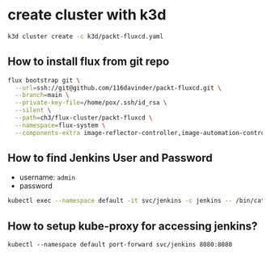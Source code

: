 # create cluster with k3d
```bash
k3d cluster create -c k3d/packt-fluxcd.yaml
```

## How to install flux from git repo
```bash
flux bootstrap git \
  --url=ssh://git@github.com/116davinder/packt-fluxcd.git \
  --branch=main \
  --private-key-file=/home/pox/.ssh/id_rsa \
  --silent \
  --path=ch3/flux-cluster/packt-fluxcd \
  --namespace=flux-system \
  --components-extra image-reflector-controller,image-automation-controller
```

## How to find Jenkins User and Password
* username: `admin`
* password

```bash
kubectl exec --namespace default -it svc/jenkins -c jenkins -- /bin/cat /run/secrets/additional/chart-admin-password && echo
```

## How to setup kube-proxy for accessing jenkins?

```
kubectl --namespace default port-forward svc/jenkins 8080:8080
```
